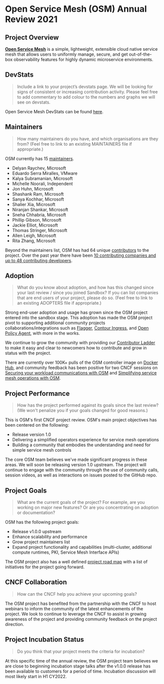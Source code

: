 # Open Service Mesh (OSM) Annual Review 2021

## Project Overview

**[Open Service Mesh](https://openservicemesh.io)** is a simple, lightweight, extensible cloud native service mesh that allows users to uniformly manage, secure, and get out-of-the-box observability features for highly dynamic microservice environments.

## DevStats

> Include a link to your project’s devstats page. We will be looking for signs of consistent or increasing contribution activity. Please feel free to add commentary to add colour to the numbers and graphs we will see on devstats.

Open Service Mesh DevStats can be found [here](https://openservicemesh.devstats.cncf.io/d/8/dashboards?orgId=1&from=now-365d&to=now-1h).

## Maintainers

> How many maintainers do you have, and which organisations are they from? (Feel free to link to an existing MAINTAINERS file if appropriate.)

OSM currently has 15 [maintainers](https://github.com/openservicemesh/osm/blob/main/OWNERS).

- Delyan Raychev, Microsoft
- Eduardo Serra Miralles, VMware
- Kalya Subramanian, Microsoft
- Michelle Noorali, Independent
- Jon Huhn, Microsoft
- Shashank Ram, Microsoft
- Sanya Kochhar, Microsoft
- Shalier Xia, Microsoft
- Niranjan Shankar, Microsoft
- Sneha Chhabria, Microsoft
- Phillip Gibson, Microsoft
- Jackie Elliot, Microsoft
- Thomas Stringer, Microsoft
- Allen Leigh, Microsoft
- Rita Zhang, Microsoft

Beyond the maintainers list, OSM has had 64 unique [contributors](https://github.com/openservicemesh/osm/graphs/contributors) to the project. Over the past year there have been [10 contributing companies and up to 48 contributing developers](https://openservicemesh.devstats.cncf.io/d/7/companies-contributing-in-repository-groups?orgId=1&from=now-365d&to=now-1h&var-period=d28&var-repogroup_name=All).

## Adoption

> What do you know about adoption, and how has this changed since your last review / since you joined Sandbox? If you can list companies that are end users of your project, please do so. (Feel free to link to an existing ADOPTERS file if appropriate.)

Strong end-user adoption and usage has grown since the OSM project entered into the sandbox stage. This adoption has made the OSM project pivot to supporting additional community projects collaborations/integrations such as [Flagger](https://github.com/fluxcd/flagger/blob/main/docs/gitbook/tutorials/osm-progressive-delivery.md), [Contour Ingress](https://release-v0-11.docs.openservicemesh.io/docs/demos/ingress_contour/), and [Open Policy Agent](https://release-v0-11.docs.openservicemesh.io/docs/guides/integrations/external_auth_opa/), with more in the works.

We continue to grow the community with providing our [Contributor Ladder](https://github.com/openservicemesh/osm/blob/main/CONTRIBUTOR_LADDER.md) to make it easy and clear to newcomers how to contribute and grow in status with the project.

There are currently over 100K+ pulls of the OSM controller image on [Docker Hub](https://hub.docker.com/r/openservicemesh/osm-controller), and community feedback has been positive for two CNCF sessions on [Securing your workload communications with OSM](https://www.youtube.com/watch?v=llC9gLznJX4) and [Simplifying service mesh operations with OSM](https://www.youtube.com/watch?v=fb80WmVVzH8).

## Project Performance

> How has the project performed against its goals since the last review? (We won't penalize you if your goals changed for good reasons.)

This is OSM's first CNCF project review. OSM's main project objectives has been centered on the following:

- Release version 1.0
- Delivering a simplified operators experience for service mesh operations
- Building a community that embodies the understanding and need for simple service mesh controls

The core OSM team believes we've made significant progress in these areas. We will soon be releasing version 1.0 upstream. The project will continue to engage with the community through the use of community calls, session videos, as well as interactions on issues posted to the GitHub repo.

## Project Goals

> What are the current goals of the project? For example, are you working on major new features? Or are you concentrating on adoption or documentation?

OSM has the following project goals:

- Release v1.0.0 upstream
- Enhance scalability and performance
- Grow project maintainers list
- Expand project functionality and capabilities (multi-cluster, additional compute runtimes, PKI, Service Mesh Interface APIs)

The OSM project also has a well defined [project road map](https://github.com/openservicemesh/osm/projects/3) with a list of initiatives for the project going forward.

## CNCF Collaboration

> How can the CNCF help you achieve your upcoming goals?

The OSM project has benefited from the partnership with the CNCF to host webinars to inform the community of the latest enhancements of the project. We look to continue to leverage the CNCF to assist in growing awareness of the project and providing community feedback on the project direction.

## Project Incubation Status

> Do you think that your project meets the criteria for incubation?

At this specific time of the annual review, the OSM project team believes we are close to beginning incubation stage talks after the v1.0.0 release has been available to customers for a period of time. Incubation discussion will most likely start in H1 CY2022.
